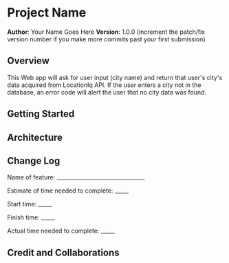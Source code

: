 # Project Name

**Author**: Your Name Goes Here
**Version**: 1.0.0 (increment the patch/fix version number if you make more commits past your first submission)

## Overview
This Web app will ask for user input (city name) and return that user's city's data acquired from LocationIq API. If the user enters a city not in the database, an error code will alert the user that no city data was found. 

## Getting Started
<!-- What are the steps that a user must take in order to build this app on their own machine and get it running? -->

## Architecture

<!-- Provide a detailed description of the application design. What technologies (languages, libraries, etc) you're using, and any other relevant design information. -->

## Change Log
<!-- Use this area to document the iterative changes made to your application as each feature is successfully implemented. Use time stamps. Here's an example:

01-01-2001 4:59pm - Application now has a fully-functional express server, with a GET route for the location resource. -->
Name of feature: ________________________________

Estimate of time needed to complete: _____

Start time: _____

Finish time: _____

Actual time needed to complete: _____ 

## Credit and Collaborations
<!-- Give credit (and a link) to other people or resources that helped you build this application. -->

